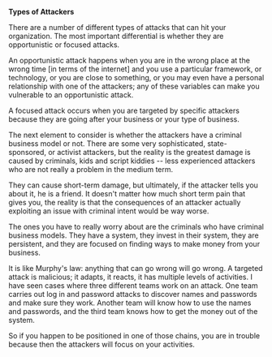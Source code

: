 **Types of Attackers**

There are a number of different types of attacks that can hit your organization. The most important differential is whether they are opportunistic or focused attacks. 

An opportunistic attack happens when you are in the wrong place at the wrong time [in terms of the internet] and you use a particular framework, or technology, or you are close to something, or you may even have a personal relationship with one of the attackers; any of these variables can make you vulnerable to an opportunistic attack.

A focused attack occurs when you are targeted by specific attackers because they are going after your business or your type of business.

The next element to consider is whether the attackers have a criminal business model or not. There are some very sophisticated, state-sponsored, or activist attackers, but the reality is the greatest damage is caused by criminals, kids and script kiddies -- less experienced attackers who are not really a problem in the medium term. 

They can cause short-term damage, but ultimately, if the attacker tells you about it, he is a friend. It doesn't matter how much short term pain that gives you, the reality is that the consequences of an attacker actually exploiting an issue with criminal intent would be way worse.

The ones you have to really worry about are the criminals who have criminal business models. They have a system, they invest in their system, they are persistent, and they are focused on finding ways to make money from your business.

It is like Murphy's law: anything that can go wrong will go wrong. A targeted attack is malicious; it adapts, it reacts, it has multiple levels of activities. I have seen cases where three different teams work on an attack. One team carries out log in and password attacks to discover names and passwords and make sure they work. Another team will know how to use the names and passwords, and the third team knows how to get the money out of the system.  

So if you happen to be positioned in one of those chains, you are in trouble because then the attackers will focus on your activities.
